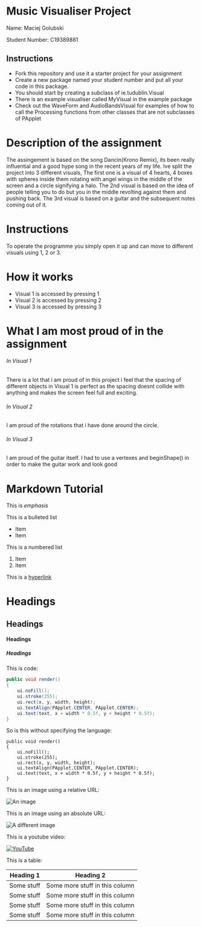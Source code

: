 # Music Visualiser Project

Name: Maciej Golubski

Student Number: C19389881

## Instructions
- Fork this repository and use it a starter project for your assignment
- Create a new package named your student number and put all your code in this package.
- You should start by creating a subclass of ie.tudublin.Visual
- There is an example visualiser called MyVisual in the example package
- Check out the WaveForm and AudioBandsVisual for examples of how to call the Processing functions from other classes that are not subclasses of PApplet

# Description of the assignment
The assingement is based on the song Dancin(Krono Remix), its been really influential and a good hype song in the recent years of my life. Ive split the project into 3 different visuals, The first one is a visual of 4 hearts, 4 boxes with spheres inside them rotating with angel wings in the middle of the screen and a circle signifying a halo.
The 2nd visual is based on the idea of people telling you to do but you in the middle revolting against them and pushing back.
The 3rd visual is based on a guitar and the subsequent notes coming out of it.
# Instructions
To operate the programme you simply open it up and can move to different visuals using 1, 2 or 3.
# How it works
- Visual 1 is accessed by pressing 1
- Visual 2 is accessed by pressing 2 
- Visual 3 is accessed by pressing 3
# What I am most proud of in the assignment
###### In Visual 1
There is a lot that i am proud of in this project i feel that the spacing of different objects in Visual 1 is perfect
as the spacing doesnt collide with anything and makes the screen feel full and exciting. 
###### In Visual 2 
I am proud of the rotations that i have done around the circle. 
###### In Visual 3 
I am proud of the guitar itself. I had to use a vertexes and beginShape() in order to make the guitar work and look good 
# Markdown Tutorial

This is *emphasis*

This is a bulleted list

- Item
- Item

This is a numbered list

1. Item
1. Item

This is a [hyperlink](http://bryanduggan.org)

# Headings
## Headings
#### Headings
##### Headings

This is code:

```Java
public void render()
{
	ui.noFill();
	ui.stroke(255);
	ui.rect(x, y, width, height);
	ui.textAlign(PApplet.CENTER, PApplet.CENTER);
	ui.text(text, x + width * 0.5f, y + height * 0.5f);
}
```

So is this without specifying the language:

```
public void render()
{
	ui.noFill();
	ui.stroke(255);
	ui.rect(x, y, width, height);
	ui.textAlign(PApplet.CENTER, PApplet.CENTER);
	ui.text(text, x + width * 0.5f, y + height * 0.5f);
}
```

This is an image using a relative URL:

![An image](images/p8.png)

This is an image using an absolute URL:

![A different image](https://bryanduggandotorg.files.wordpress.com/2019/02/infinite-forms-00045.png?w=595&h=&zoom=2)

This is a youtube video:

[![YouTube](http://img.youtube.com/vi/J2kHSSFA4NU/0.jpg)](https://www.youtube.com/watch?v=J2kHSSFA4NU)

This is a table:

| Heading 1 | Heading 2 |
|-----------|-----------|
|Some stuff | Some more stuff in this column |
|Some stuff | Some more stuff in this column |
|Some stuff | Some more stuff in this column |
|Some stuff | Some more stuff in this column |


